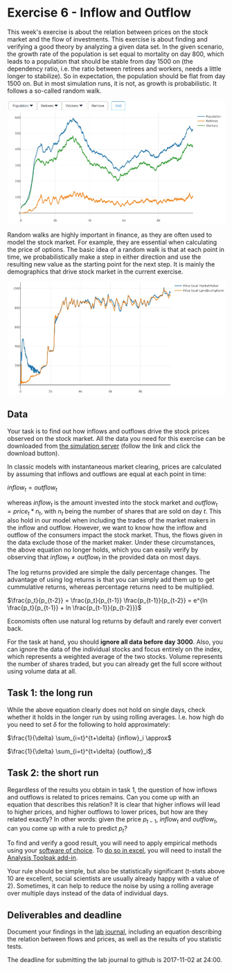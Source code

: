 # Exercise 6 - Inflow and Outflow

This week's exercise is about the relation between prices on the stock market and the flow of investments. This exercise is about finding and verifying a good theory by analyzing a given data set. In the given scenario, the growth rate of the population is set equal to mortality on day 800, which leads to a population that should be stable from day 1500 on (the dependency ratio, i.e. the ratio between retirees and workers, needs a little longer to stabilize). So in expectation, the population should be flat from day 1500 on. But in most simulation runs, it is not, as growth is probabilistic. It follows a so-called random walk.

![population](images/ex6-population.jpg "Population Structure")

Random walks are highly important in finance, as they are often used to model the stock market. For example, they are essential when calculating the price of options. The basic idea of a random walk is that at each point in time, we probabilistically make a step in either direction and use the resulting new value as the starting point for the next step. It is mainly the demographics that drive stock market in the current exercise.

![stocks](images/ex6-stockmarket.jpg "Stock prices")

## Data

Your task is to find out how inflows and outflows drive the stock prices observed on the stock market. All the data you need for this exercise can be downloaded from [the simulation server](http://meissereconomics.com/vis/simulation?sim=ex6-flow&metric=stockmarket) (follow the link and click the download button).

In classic models with instantaneous market clearing, prices are calculated by assuming that inflows and outflows are equal at each point in time:

${inflow}_t = {outflow}_t$

whereas ${inflow}_t$ is the amount invested into the stock market and ${outflow}_t = {price}_t * n_t$, with $n_t$ being the number of shares that are sold on day $t$. This also hold in our model when including the trades of the market makers in the inflow and outflow. However, we want to know how the inflow and outflow of the consumers impact the stock market. Thus, the flows given in the data exclude those of the market maker. Under these circumstances, the above equation no longer holds, which you can easily verify by observing that ${inflow}_t \neq {outflow}_t$ in the provided data on most days.

The log returns provided are simple the daily percentage changes. The advantage of using log returns is that you can simply add them up to get cummulative returns, whereas percentage returns need to be multiplied.

$\frac{p_t}{p_{t-2}} = \frac{p_t}{p_{t-1}} \frac{p_{t-1}}{p_{t-2}} = e^{ln \frac{p_t}{p_{t-1}} + ln \frac{p_{t-1}}{p_{t-2}}}$

Economists often use natural log returns by default and rarely ever convert back.

For the task at hand, you should **ignore all data before day 3000**. Also, you can ignore the data of the individual stocks and focus entirely on the index, which represents a weighted average of the two stocks. Volume represents the number of shares traded, but you can already get the full score without using volume data at all.

## Task 1: the long run

While the above equation clearly does not hold on single days, check whether it holds in the longer run by using rolling averages. I.e. how high do you need to set $\delta$ for the following to hold approximately:

$\frac{1}{\delta} \sum_{i=t}^{t+\delta} {inflow}_i \approx$

$\frac{1}{\delta} \sum_{i=t}^{t+\delta} {outflow}_i$

## Task 2: the short run

Regardless of the results you obtain in task 1, the question of how inflows and outflows is related to prices remains. Can you come up with an equation that describes this relation? It is clear that higher inflows will lead to higher prices, and higher outflows to lower prices, but how are they related exactly? In other words: given the price $p_{t-1}$, ${inflow}_t$ and ${outflow}_t$, can you come up with a rule to predict $p_t$?

To find and verify a good result, you will need to apply empirical methods using your [software of choice](https://www.uzh.ch/cmsssl/id/de/dl/sw/angebote/alle.html). To [do so in excel](http://www.excel-easy.com/examples/regression.html), you will need to install the [Analysis Toolpak add-in](http://www.excel-easy.com/data-analysis/analysis-toolpak.html).

Your rule should be simple, but also be statistically significant (t-stats above 10 are excellent, social scientists are usually already happy with a value of 2). Sometimes, it can help to reduce the noise by using a rolling average over multiple days instead of the data of individual days.

## Deliverables and deadline

Document your findings in the [lab journal](exercise06-journal.md), including an equation describing the relation between flows and prices, as well as the results of you statistic tests.

The deadline for submitting the lab journal to github is 2017-11-02 at 24:00.
